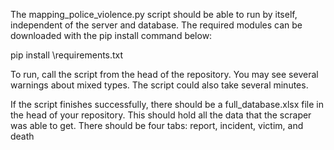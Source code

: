 The mapping_police_violence.py script should be able to run by itself, independent of the server and database.
The required modules can be downloaded with the pip install command below:

pip install <location of police-data-trust directory>\requirements.txt

To run, call the script from the head of the repository. You may see several warnings about mixed types. The script could also take several minutes.

If the script finishes successfully, there should be a full_database.xlsx file in the head of your repository. This should hold all the data that the scraper was able to get. There should be four tabs: report, incident, victim, and death
